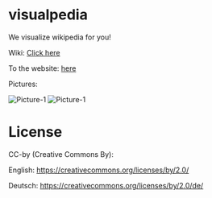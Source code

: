 # visualpedia
We visualize wikipedia for you!

Wiki: [Click here](https://github.com/codedoctorde/visualpedia/wiki)

To the website: [here](https://codedoctorde.github.io/visualpedia/frontend/index.html)

Pictures:

![Picture-1](https://jugendhackt.github.io/visualpedia/1.png "Backend")
![Picture-1](https://jugendhackt.github.io/visualpedia/2.png "Frontend")


# License

CC-by (Creative Commons By):

English: https://creativecommons.org/licenses/by/2.0/ 

Deutsch: https://creativecommons.org/licenses/by/2.0/de/  

